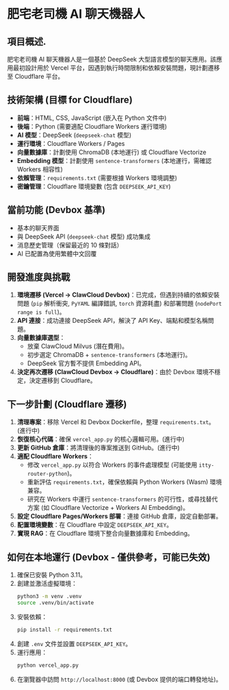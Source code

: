 # 肥宅老司機 AI 聊天機器人

## 項目概述.

肥宅老司機 AI 聊天機器人是一個基於 DeepSeek 大型語言模型的聊天應用。該應用最初設計用於 Vercel 平台，因遇到執行時間限制和依賴安裝問題，現計劃遷移至 Cloudflare 平台。

## 技術架構 (目標 for Cloudflare)

- **前端**：HTML, CSS, JavaScript (嵌入在 Python 文件中)
- **後端**：Python (需要適配 Cloudflare Workers 運行環境)
- **AI 模型**：DeepSeek (`deepseek-chat` 模型)
- **運行環境**：Cloudflare Workers / Pages
- **向量數據庫**：計劃使用 ChromaDB (本地運行) 或 Cloudflare Vectorize
- **Embedding 模型**：計劃使用 `sentence-transformers` (本地運行，需確認 Workers 相容性)
- **依賴管理**：`requirements.txt` (需要根據 Workers 環境調整)
- **密鑰管理**：Cloudflare 環境變數 (包含 `DEEPSEEK_API_KEY`)

## 當前功能 (Devbox 基準)

- 基本的聊天界面
- 與 DeepSeek API (`deepseek-chat` 模型) 成功集成
- 消息歷史管理（保留最近的 10 條對話）
- AI 已配置為使用繁體中文回覆

## 開發進度與挑戰

1.  **環境遷移 (Vercel -> ClawCloud Devbox)**：已完成，但遇到持續的依賴安裝問題 (`pip` 解析衝突, `PyYAML` 編譯錯誤, `torch` 資源耗盡) 和部署問題 (`nodePort range is full`)。
2.  **API 連接**：成功連接 DeepSeek API，解決了 API Key、端點和模型名稱問題。
3.  **向量數據庫選型**：
    - 放棄 ClawCloud Milvus (潛在費用)。
    - 初步選定 ChromaDB + `sentence-transformers` (本地運行)。
    - DeepSeek 官方暫不提供 Embedding API。
4.  **決定再次遷移 (ClawCloud Devbox -> Cloudflare)**：由於 Devbox 環境不穩定，決定遷移到 Cloudflare。

## 下一步計劃 (Cloudflare 遷移)

1.  **清理專案**：移除 Vercel 和 Devbox Dockerfile，整理 `requirements.txt`。(進行中)
2.  **恢復核心代碼**：確保 `vercel_app.py` 的核心邏輯可用。(進行中)
3.  **更新 GitHub 倉庫**：將清理後的專案推送到 GitHub。(進行中)
4.  **適配 Cloudflare Workers**：
    - 修改 `vercel_app.py` 以符合 Workers 的事件處理模型 (可能使用 `itty-router-python`)。
    - 重新評估 `requirements.txt`，確保依賴與 Python Workers (Wasm) 環境兼容。
    - 研究在 Workers 中運行 `sentence-transformers` 的可行性，或尋找替代方案 (如 Cloudflare Vectorize + Workers AI Embedding)。
5.  **設定 Cloudflare Pages/Workers 部署**：連接 GitHub 倉庫，設定自動部署。
6.  **配置環境變數**：在 Cloudflare 中設定 `DEEPSEEK_API_KEY`。
7.  **實現 RAG**：在 Cloudflare 環境下整合向量數據庫和 Embedding。

## 如何在本地運行 (Devbox - 僅供參考，可能已失效)

1.  確保已安裝 Python 3.11。
2.  創建並激活虛擬環境：
    ```bash
    python3 -m venv .venv
    source .venv/bin/activate
    ```
3.  安裝依賴：
    ```bash
    pip install -r requirements.txt 
    ```
4.  創建 `.env` 文件並設置 `DEEPSEEK_API_KEY`。
5.  運行應用：
    ```bash
    python vercel_app.py
    ```
6.  在瀏覽器中訪問 `http://localhost:8000` (或 Devbox 提供的端口轉發地址)。 
